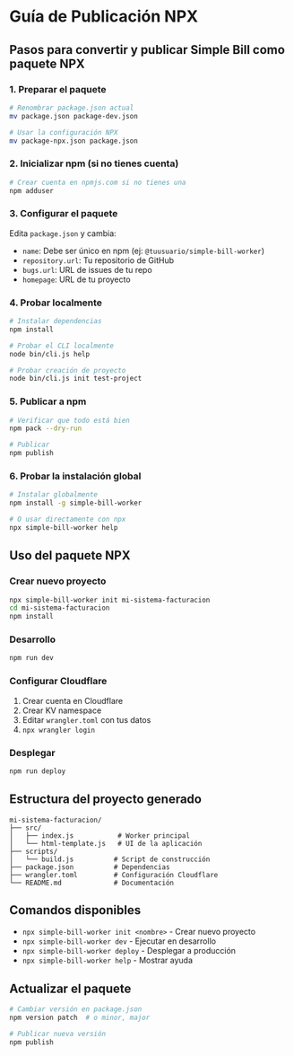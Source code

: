 # Guía de Publicación NPX

## Pasos para convertir y publicar Simple Bill como paquete NPX

### 1. Preparar el paquete

```bash
# Renombrar package.json actual
mv package.json package-dev.json

# Usar la configuración NPX
mv package-npx.json package.json
```

### 2. Inicializar npm (si no tienes cuenta)

```bash
# Crear cuenta en npmjs.com si no tienes una
npm adduser
```

### 3. Configurar el paquete

Edita `package.json` y cambia:
- `name`: Debe ser único en npm (ej: `@tuusuario/simple-bill-worker`)
- `repository.url`: Tu repositorio de GitHub
- `bugs.url`: URL de issues de tu repo
- `homepage`: URL de tu proyecto

### 4. Probar localmente

```bash
# Instalar dependencias
npm install

# Probar el CLI localmente
node bin/cli.js help

# Probar creación de proyecto
node bin/cli.js init test-project
```

### 5. Publicar a npm

```bash
# Verificar que todo está bien
npm pack --dry-run

# Publicar
npm publish
```

### 6. Probar la instalación global

```bash
# Instalar globalmente
npm install -g simple-bill-worker

# O usar directamente con npx
npx simple-bill-worker help
```

## Uso del paquete NPX

### Crear nuevo proyecto

```bash
npx simple-bill-worker init mi-sistema-facturacion
cd mi-sistema-facturacion
npm install
```

### Desarrollo

```bash
npm run dev
```

### Configurar Cloudflare

1. Crear cuenta en Cloudflare
2. Crear KV namespace 
3. Editar `wrangler.toml` con tus datos
4. `npx wrangler login`

### Desplegar

```bash
npm run deploy
```

## Estructura del proyecto generado

```
mi-sistema-facturacion/
├── src/
│   ├── index.js           # Worker principal
│   └── html-template.js   # UI de la aplicación
├── scripts/
│   └── build.js          # Script de construcción
├── package.json          # Dependencias
├── wrangler.toml         # Configuración Cloudflare
└── README.md             # Documentación
```

## Comandos disponibles

- `npx simple-bill-worker init <nombre>` - Crear nuevo proyecto
- `npx simple-bill-worker dev` - Ejecutar en desarrollo
- `npx simple-bill-worker deploy` - Desplegar a producción
- `npx simple-bill-worker help` - Mostrar ayuda

## Actualizar el paquete

```bash
# Cambiar versión en package.json
npm version patch  # o minor, major

# Publicar nueva versión
npm publish
```
